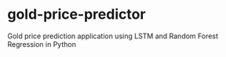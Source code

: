 # gold-price-predictor
Gold price prediction application using LSTM and Random Forest Regression in Python
